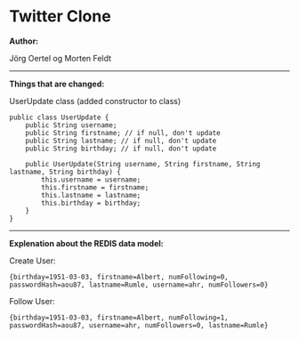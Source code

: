 # Twitter Clone

**Author:** 

Jörg Oertel og Morten Feldt

***

**Things that are changed:**

UserUpdate class (added constructor to class)

```
public class UserUpdate {
    public String username;
    public String firstname; // if null, don't update
    public String lastname; // if null, don't update
    public String birthday; // if null, don't update

    public UserUpdate(String username, String firstname, String lastname, String birthday) {
        this.username = username;
        this.firstname = firstname;
        this.lastname = lastname;
        this.birthday = birthday;
    }
}
```
***

**Explenation about the REDIS data model:**

Create User:

```
{birthday=1951-03-03, firstname=Albert, numFollowing=0, passwordHash=aou87, lastname=Rumle, username=ahr, numFollowers=0}
```
Follow User:
```
{birthday=1951-03-03, firstname=Albert, numFollowing=1, passwordHash=aou87, username=ahr, numFollowers=0, lastname=Rumle}
```

